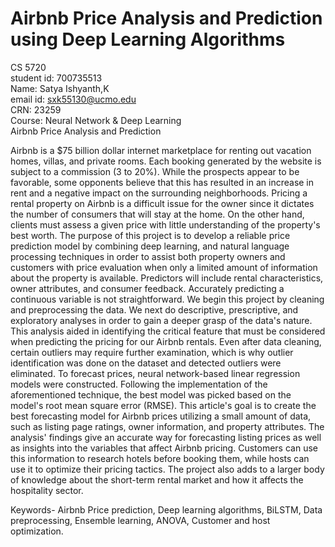 # Airbnb Price Analysis and Prediction using Deep Learning Algorithms  
 CS 5720  
student id: 700735513  
Name: Satya Ishyanth,K  
email id: sxk55130@ucmo.edu  
CRN: 23259  
Course: Neural Network & Deep Learning  
 Airbnb Price Analysis and Prediction

Airbnb is a $75 billion dollar internet marketplace for renting out vacation homes, villas, and private rooms. Each booking generated by the website is subject to a commission (3 to 20%). While the prospects appear to be favorable, some opponents believe that this has resulted in an increase in rent and a negative impact on the surrounding neighborhoods. Pricing a rental property on Airbnb is a difficult issue for the owner since it dictates the number of consumers that will stay at the home. On the other hand, clients must assess a given price with little understanding of the property's best worth. The purpose of this project is to develop a reliable price prediction model by combining deep learning, and natural language processing techniques in order to assist both property owners and customers with price evaluation when only a limited amount of information about the property is available. Predictors will include rental characteristics, owner attributes, and consumer feedback. Accurately predicting a continuous variable is not straightforward. We begin this project by cleaning and preprocessing the data. We next do descriptive, prescriptive, and exploratory analyses in order to gain a deeper grasp of the data's nature. This analysis aided in identifying the critical feature that must be considered when predicting the pricing for our Airbnb rentals. Even after data cleaning, certain outliers may require further examination, which is why outlier identification was done on the dataset and detected outliers were eliminated. To forecast prices, neural network-based linear regression models were constructed. Following the implementation of the aforementioned technique, the best model was picked based on the model's root mean square error (RMSE). This article's goal is to create the best forecasting model for Airbnb prices utilizing a small amount of data, such as listing page ratings, owner information, and property attributes. The analysis' findings give an accurate way for forecasting listing prices as well as insights into the variables that affect Airbnb pricing. Customers can use this information to research hotels before booking them, while hosts can use it to optimize their pricing tactics. The project also adds to a larger body of knowledge about the short-term rental market and how it affects the hospitality sector.  

Keywords- Airbnb Price prediction, Deep learning algorithms,  BiLSTM, Data preprocessing, Ensemble learning, ANOVA, Customer and host optimization.  

